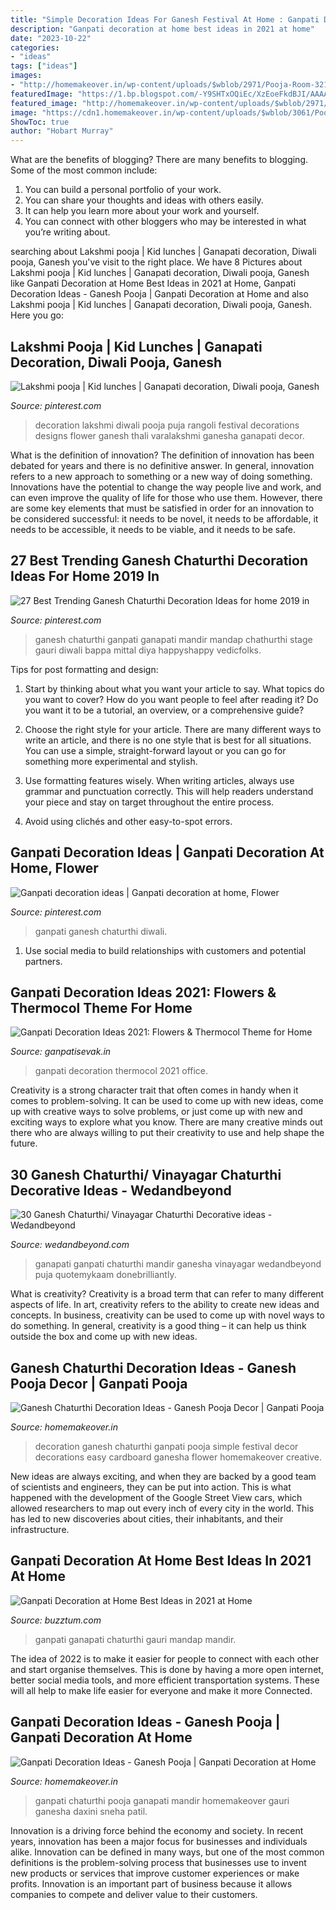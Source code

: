 ```yaml
---
title: "Simple Decoration Ideas For Ganesh Festival At Home : Ganpati Decoration Ideas"
description: "Ganpati decoration at home best ideas in 2021 at home"
date: "2023-10-22"
categories:
- "ideas"
tags: ["ideas"]
images:
- "http://homemakeover.in/wp-content/uploads/$wblob/2971/Pooja-Room-321.jpg"
featuredImage: "https://1.bp.blogspot.com/-Y9SHTxOQiEc/XzEoeFkdBJI/AAAAAAAAIQA/3KZwBtAnUZkG__6ZcKTVLNDcMK3cB6_oQCLcBGAsYHQ/s1280/Ganpati-Decoration-Ideas-with-Thermocol-5.jpg"
featured_image: "http://homemakeover.in/wp-content/uploads/$wblob/2971/Pooja-Room-321.jpg"
image: "https://cdn1.homemakeover.in/wp-content/uploads/$wblob/3061/Pooja-Room-390.jpg"
ShowToc: true
author: "Hobart Murray"
---
```



What are the benefits of blogging?
There are many benefits to blogging. Some of the most common include: 
1. You can build a personal portfolio of your work. 
2. You can share your thoughts and ideas with others easily. 
3. It can help you learn more about your work and yourself. 
4. You can connect with other bloggers who may be interested in what you’re writing about. 

	

		
searching about Lakshmi pooja | Kid lunches | Ganapati decoration, Diwali pooja, Ganesh you've visit to the right place. We have 8 Pictures about Lakshmi pooja | Kid lunches | Ganapati decoration, Diwali pooja, Ganesh like Ganpati Decoration at Home Best Ideas in 2021 at Home, Ganpati Decoration Ideas - Ganesh Pooja | Ganpati Decoration at Home and also Lakshmi pooja | Kid lunches | Ganapati decoration, Diwali pooja, Ganesh. Here you go:
		
    
## Lakshmi Pooja | Kid Lunches | Ganapati Decoration, Diwali Pooja, Ganesh

<img loading=lazy src="https://i.pinimg.com/736x/57/93/92/579392803b3910b788e064bdc5649517--puja-room-ganesha.jpg?b=t" onerror="this.onerror=null;this.src='https://tse3.mm.bing.net/th?id=OIP.iW957OMHVp0-4GO-wLJkJgHaNK&amp;pid=15.1';" alt="Lakshmi pooja | Kid lunches | Ganapati decoration, Diwali pooja, Ganesh">

_Source: pinterest.com_

>decoration lakshmi diwali pooja puja rangoli festival decorations designs flower ganesh thali varalakshmi ganesha ganapati decor. 

	

What is the definition of innovation?
The definition of innovation has been debated for years and there is no definitive answer. In general, innovation refers to a new approach to something or a new way of doing something. Innovations have the potential to change the way people live and work, and can even improve the quality of life for those who use them. However, there are some key elements that must be satisfied in order for an innovation to be considered successful: it needs to be novel, it needs to be affordable, it needs to be accessible, it needs to be viable, and it needs to be safe.

    
## 27 Best Trending Ganesh Chaturthi Decoration Ideas For Home 2019 In

<img loading=lazy src="https://i.pinimg.com/736x/5e/78/46/5e784633b4565d3dab7231764ec663da.jpg" onerror="this.onerror=null;this.src='https://tse4.mm.bing.net/th?id=OIP.ceXG028nmBmGYNCiWlpuvQHaJV&amp;pid=15.1';" alt="27 Best Trending Ganesh Chaturthi Decoration Ideas for home 2019 in">

_Source: pinterest.com_

>ganesh chaturthi ganpati ganapati mandir mandap chathurthi stage gauri diwali bappa mittal diya happyshappy vedicfolks. 

	

Tips for post formatting and design:
1. Start by thinking about what you want your article to say. What topics do you want to cover? How do you want people to feel after reading it? Do you want it to be a tutorial, an overview, or a comprehensive guide?
2. Choose the right style for your article. There are many different ways to write an article, and there is no one style that is best for all situations. You can use a simple, straight-forward layout or you can go for something more experimental and stylish.

3. Use formatting features wisely. When writing articles, always use grammar and punctuation correctly. This will help readers understand your piece and stay on target throughout the entire process.

4. Avoid using clichés and other easy-to-spot errors.

    
## Ganpati Decoration Ideas | Ganpati Decoration At Home, Flower

<img loading=lazy src="https://i.pinimg.com/736x/cf/88/4d/cf884d2ac3bcc2a8b81d55d95a19d64f.jpg" onerror="this.onerror=null;this.src='https://tse1.mm.bing.net/th?id=OIP.062ZHAIat_Fq8Me2fsESHwHaJ3&amp;pid=15.1';" alt="Ganpati decoration ideas | Ganpati decoration at home, Flower">

_Source: pinterest.com_

>ganpati ganesh chaturthi diwali. 

	

1. Use social media to build relationships with customers and potential partners.

    
## Ganpati Decoration Ideas 2021: Flowers &amp; Thermocol Theme For Home

<img loading=lazy src="https://1.bp.blogspot.com/-Y9SHTxOQiEc/XzEoeFkdBJI/AAAAAAAAIQA/3KZwBtAnUZkG__6ZcKTVLNDcMK3cB6_oQCLcBGAsYHQ/s1280/Ganpati-Decoration-Ideas-with-Thermocol-5.jpg" onerror="this.onerror=null;this.src='https://tse4.mm.bing.net/th?id=OIP.kdloaMHz7sf49NjxhOi7BwHaEK&amp;pid=15.1';" alt="Ganpati Decoration Ideas 2021: Flowers &amp; Thermocol Theme for Home">

_Source: ganpatisevak.in_

>ganpati decoration thermocol 2021 office. 

	

Creativity is a strong character trait that often comes in handy when it comes to problem-solving. It can be used to come up with new ideas, come up with creative ways to solve problems, or just come up with new and exciting ways to explore what you know. There are many creative minds out there who are always willing to put their creativity to use and help shape the future.

    
## 30 Ganesh Chaturthi/ Vinayagar Chaturthi Decorative Ideas - Wedandbeyond

<img loading=lazy src="https://www.wedandbeyond.com/blog/wp-content/uploads/2017/08/12-6.jpg" onerror="this.onerror=null;this.src='https://tse2.mm.bing.net/th?id=OIP.5bxWn_Y9NhDi8RfbhxblTgHaLB&amp;pid=15.1';" alt="30 Ganesh Chaturthi/ Vinayagar Chaturthi Decorative ideas - Wedandbeyond">

_Source: wedandbeyond.com_

>ganapati ganpati chaturthi mandir ganesha vinayagar wedandbeyond puja quotemykaam donebrilliantly. 

	

What is creativity?
Creativity is a broad term that can refer to many different aspects of life. In art, creativity refers to the ability to create new ideas and concepts. In business, creativity can be used to come up with novel ways to do something. In general, creativity is a good thing – it can help us think outside the box and come up with new ideas.

    
## Ganesh Chaturthi Decoration Ideas - Ganesh Pooja Decor | Ganpati Pooja

<img loading=lazy src="http://homemakeover.in/wp-content/uploads/$wblob/2971/Pooja-Room-321.jpg" onerror="this.onerror=null;this.src='https://tse2.mm.bing.net/th?id=OIP._XBZD5Sfw690amvRWwH8LAHaET&amp;pid=15.1';" alt="Ganesh Chaturthi Decoration Ideas - Ganesh Pooja Decor | Ganpati Pooja">

_Source: homemakeover.in_

>decoration ganesh chaturthi ganpati pooja simple festival decor decorations easy cardboard ganesha flower homemakeover creative. 

	

New ideas are always exciting, and when they are backed by a good team of scientists and engineers, they can be put into action. This is what happened with the development of the Google Street View cars, which allowed researchers to map out every inch of every city in the world. This has led to new discoveries about cities, their inhabitants, and their infrastructure.

    
## Ganpati Decoration At Home Best Ideas In 2021 At Home

<img loading=lazy src="https://buzztum.com/wp-content/uploads/2021/08/Ganpati-decoration.jpg" onerror="this.onerror=null;this.src='https://tse4.mm.bing.net/th?id=OIP.OJDrsW4zSDYyhs6lQO-YfQHaGt&amp;pid=15.1';" alt="Ganpati Decoration at Home Best Ideas in 2021 at Home">

_Source: buzztum.com_

>ganpati ganapati chaturthi gauri mandap mandir. 

	

The idea of 2022 is to make it easier for people to connect with each other and start organise themselves. This is done by having a more open internet, better social media tools, and more efficient transportation systems. These will all help to make life easier for everyone and make it more Connected.

    
## Ganpati Decoration Ideas - Ganesh Pooja | Ganpati Decoration At Home

<img loading=lazy src="https://cdn1.homemakeover.in/wp-content/uploads/$wblob/3061/Pooja-Room-390.jpg" onerror="this.onerror=null;this.src='https://tse2.mm.bing.net/th?id=OIP.fOhkVPY_gnMWypcidqaC7gHaKu&amp;pid=15.1';" alt="Ganpati Decoration Ideas - Ganesh Pooja | Ganpati Decoration at Home">

_Source: homemakeover.in_

>ganpati chaturthi pooja ganapati mandir homemakeover gauri ganesha daxini sneha patil. 

	

Innovation is a driving force behind the economy and society. In recent years, innovation has been a major focus for businesses and individuals alike. Innovation can be defined in many ways, but one of the most common definitions is the problem-solving process that businesses use to invent new products or services that improve customer experiences or make profits. Innovation is an important part of business because it allows companies to compete and deliver value to their customers.

